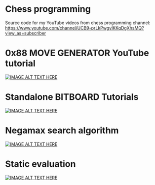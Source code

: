 # Chess programming
Source code for my YouTube videos from chess programming channel:<br>
https://www.youtube.com/channel/UCB9-prLkPwgvlKKqDgXhsMQ?view_as=subscriber


# 0x88 MOVE GENERATOR YouTube tutorial  
[![IMAGE ALT TEXT HERE](https://img.youtube.com/vi/g1b80b8DGJM/0.jpg)](https://www.youtube.com/watch?v=rrLZVaQood0&list=PLmN0neTso3JzhJP35hwPHJi4FZgw5Ior0)

# Standalone BITBOARD Tutorials
[![IMAGE ALT TEXT HERE](https://img.youtube.com/vi/A6Eu8xhwMkY/0.jpg)](https://www.youtube.com/watch?v=A6Eu8xhwMkY&list=PLmN0neTso3JzD-qPIDU1RUbmDvqEpeuBg)

# Negamax search algorithm
[![IMAGE ALT TEXT HERE](https://img.youtube.com/vi/d_EBXpZVvKU/0.jpg)](https://www.youtube.com/watch?v=d_EBXpZVvKU&list=PLmN0neTso3JxacZemhS-H-E86nIQiy5Ze)

# Static evaluation
[![IMAGE ALT TEXT HERE](https://img.youtube.com/vi/Hy6WB2ilYds/0.jpg)](https://www.youtube.com/watch?v=Hy6WB2ilYds&list=PLmN0neTso3JzuBEMUufQlwCoYjpv1g9xi)
